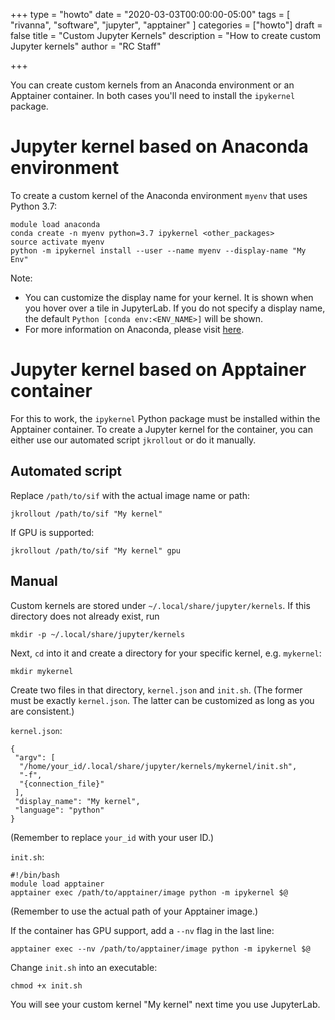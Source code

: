 +++
type = "howto"
date = "2020-03-03T00:00:00-05:00"
tags = [
  "rivanna", "software", "jupyter", "apptainer"
]
categories = ["howto"]
draft = false
title = "Custom Jupyter Kernels"
description = "How to create custom Jupyter kernels"
author = "RC Staff"

+++

You can create custom kernels from an Anaconda environment or an Apptainer container.
In both cases you'll need to install the `ipykernel` package.

# Jupyter kernel based on Anaconda environment
To create a custom kernel of the Anaconda environment `myenv` that uses Python 3.7:
```
module load anaconda
conda create -n myenv python=3.7 ipykernel <other_packages>
source activate myenv
python -m ipykernel install --user --name myenv --display-name "My Env"
```

Note:
- You can customize the display name for your kernel. It is shown when you hover over a tile in JupyterLab. If you do not specify a display name, the default `Python [conda env:<ENV_NAME>]` will be shown.
- For more information on Anaconda, please visit [here](/userinfo/rivanna/software/python/).

# Jupyter kernel based on Apptainer container
For this to work, the `ipykernel` Python package must be installed within the Apptainer container. To create a Jupyter kernel for the container, you can either use our automated script `jkrollout` or do it manually.

## Automated script
Replace `/path/to/sif` with the actual image name or path:
```
jkrollout /path/to/sif "My kernel"
```
If GPU is supported:
```
jkrollout /path/to/sif "My kernel" gpu
```

## Manual
Custom kernels are stored under `~/.local/share/jupyter/kernels`. If this directory does not already exist, run
```
mkdir -p ~/.local/share/jupyter/kernels
```
Next, `cd` into it and create a directory for your specific kernel, e.g. `mykernel`:
```
mkdir mykernel
```
Create two files in that directory, `kernel.json` and `init.sh`. (The former must be exactly `kernel.json`. The latter can be customized as long as you are consistent.)

`kernel.json`:
```
{
 "argv": [
  "/home/your_id/.local/share/jupyter/kernels/mykernel/init.sh",
  "-f",
  "{connection_file}"
 ],
 "display_name": "My kernel",
 "language": "python"
}
```
(Remember to replace `your_id` with your user ID.)

`init.sh`:
```
#!/bin/bash
module load apptainer
apptainer exec /path/to/apptainer/image python -m ipykernel $@
```
(Remember to use the actual path of your Apptainer image.)

If the container has GPU support, add a `--nv` flag in the last line:
```
apptainer exec --nv /path/to/apptainer/image python -m ipykernel $@
```
Change `init.sh` into an executable:
```
chmod +x init.sh
```

You will see your custom kernel "My kernel" next time you use JupyterLab.
